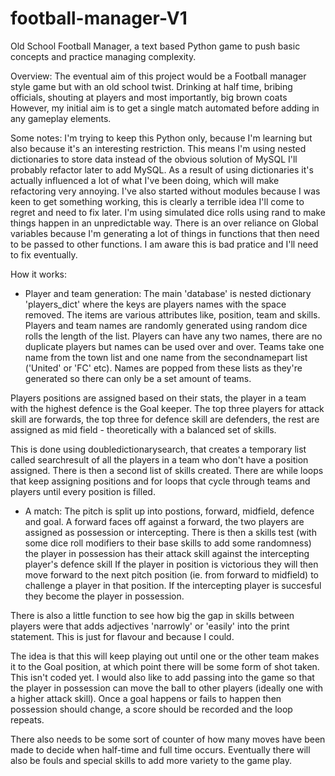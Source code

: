 # football-manager-V1
Old School Football Manager, a text based Python game to push basic concepts and practice managing complexity.

Overview:
The eventual aim of this project would be a Football manager style game but with an old school twist. Drinking at half time, bribing officials, shouting at players and most importantly, big brown coats
However, my initial aim is to get a single match automated before adding in any gameplay elements.

Some notes:
I'm trying to keep this Python only, because I'm learning but also because it's an interesting restriction. This means I'm using nested dictionaries to store data instead of the obvious solution of MySQL
I'll probably refactor later to add MySQL. As a result of using dictionaries it's actually influenced a lot of what I've been doing, which will make refactoring very annoying.
I've also started without modules because I was keen to get something working, this is clearly a terrible idea I'll come to regret and need to fix later.
I'm using simulated dice rolls using rand to make things happen in an unpredictable way.
There is an over reliance on Global variables because I'm generating a lot of things in functions that then need to be passed to other functions. I am aware this is bad pratice and I'll need to fix eventually.

How it works:

- Player and team generation:
The main 'database' is nested dictionary 'players_dict' where the keys are players names with the space removed. The items are various attributes like, position, team and skills.
Players and team names are randomly generated using random dice rolls the length of the list. Players can have any two names, there are no duplicate players but names can be used over and over.
Teams take one name from the town list and one name from the secondnamepart list ('United' or 'FC' etc). Names are popped from these lists as they're generated so there can only be a set amount of teams.

Players positions are assigned based on their stats, the player in a team with the highest defence is the Goal keeper. The top three players for attack skill are forwards, 
the top three for defence skill are defenders, the rest are assigned as mid field - theoretically with a balanced set of skills.

This is done using doubledictionarysearch, that creates a temporary list called searchresult of all the players in a team who don't have a position assigned. 
There is then a second list of skills created. There are while loops that keep assigning positions and for loops that cycle through teams and players until every position is filled.

- A match:
The pitch is split up into postions, forward, midfield, defence and goal. A forward faces off against a forward, the two players are assigned as possession or intercepting.
There is then a skills test (with some dice roll modifiers to their base skills to add some randomness) the player in possession has their attack skill against the intercepting player's defence skill
If the player in position is victorious they will then move forward to the next pitch position (ie. from forward to midfield) to challenge a player in that position.
If the intercepting player is succesful they become the player in possession.

There is also a little function to see how big the gap in skills between players were that adds adjectives 'narrowly' or 'easily' into the print statement.
This is just for flavour and because I could.

The idea is that this will keep playing out until one or the other team makes it to the Goal position, at which point there will be some form of shot taken. This isn't coded yet.
I would also like to add passing into the game so that the player in possession can move the ball to other players (ideally one with a higher attack skill).
Once a goal happens or fails to happen then possession should change, a score should be recorded and the loop repeats.

There also needs to be some sort of counter of how many moves have been made to decide when half-time and full time occurs. 
Eventually there will also be fouls and special skills to add more variety to the game play.

